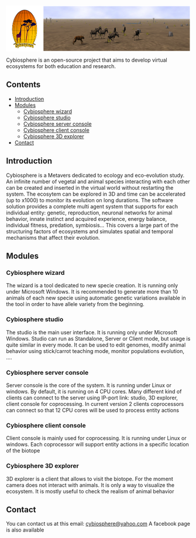 <img src="https://github.com/cybiosphere/source/blob/master/LogoBand.jpg?raw=true" alt="Cybiosphere logo" width="800" height="126" align="middle">

Cybiosphere is an open-source project that aims to develop virtual ecosystems for both education and research.

## Contents

* [Introduction](#introduction)
* [Modules](#modules)
	* [Cybiosphere wizard](#cybiosphere-wizard)
  * [Cybiosphere studio](#cybiosphere-studio)
  * [Cybiosphere server console](#cybiosphere-server)
  * [Cybiosphere client console](#cybiosphere-client)
  * [Cybiosphere 3D explorer](#cybiosphere-3d)
* [Contact](#contact)


## <a name="introduction"></a>Introduction

Cybiosphere is a Metavers dedicated to ecology and eco-evolution study.
An infinite number of vegetal and animal species interacting with each other can be created and inserted in the virtual world without restarting the system.
The ecosytem can be explored in 3D and time can be accelerated (up to x1000) to monitor its evolution on long durations.
The software solution provides a complete multi agent system that supports for each individual entity: genetic, reproduction, neuronal networks for animal behavior, innate instinct and acquired experience, energy balance, individual fitness, predation, symbiosis… This covers a large part of the structuring factors of ecosystems and simulates spatial and temporal mechanisms that affect their evolution. 

## <a name="modules"></a>Modules

### <a name="cybiosphere-wizard"></a>Cybiosphere wizard

The wizard is a tool dedicated to new specie creation. It is running only under Microsoft Windows.
It is recommended to generate more than 10 animals of each new specie using automatic genetic variations available in the tool in order to have allele variety from the beginning. 

### <a name="cybiosphere-studio"></a>Cybiosphere studio

The studio is the main user interface. It is running only under Microsoft Windows.
Studio can run as Standalone, Server or Client mode, but usage is quite similar in every mode.
It can be used to edit genomes, modify animal behavior using stick/carrot teaching mode, monitor populations evolution, ....

### <a name="cybiosphere-server"></a>Cybiosphere server console

Server console is the core of the system. It is running under Linux or windows. By default, it is running on 4 CPU cores.
Many different kind of clients can connect to the server using IP-port link: studio, 3D explorer, client console for coprocessing.
In current version 2 clients coprocessors can connect so that 12 CPU cores will be used to process entity actions

### <a name="cybiosphere-client"></a>Cybiosphere client console

Client console is mainly used for coprocessing. It is running under Linux or windows. Each coprocessor will support entity actions in a specific location of the biotope

### <a name="cybiosphere-3d"></a>Cybiosphere 3D explorer

3D explorer is a client that allows to visit the biotope. For the moment camera does not interact with animals. It is only a way to visualize the ecosystem. It is mostly useful to check the realism of animal behavior

## <a name="contact"></a>Contact

You can contact us at this email: cybiosphere@yahoo.com
A facebook page is also available
